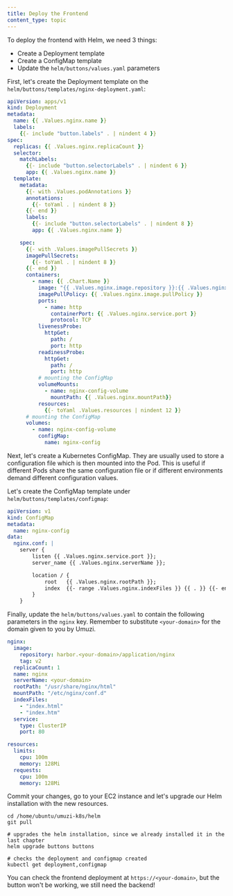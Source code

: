 ```yaml
---
title: Deploy the Frontend
content_type: topic
---
```


To deploy the frontend with Helm, we need 3 things:
- Create a Deployment template 
- Create a ConfigMap template
- Update the `helm/buttons/values.yaml` parameters

First, let's create the Deployment template on the `helm/buttons/templates/nginx-deployment.yaml`:

```yaml
apiVersion: apps/v1
kind: Deployment
metadata:
  name: {{ .Values.nginx.name }}
  labels:
    {{- include "button.labels" . | nindent 4 }}
spec:
  replicas: {{ .Values.nginx.replicaCount }}
  selector:
    matchLabels:
      {{- include "button.selectorLabels" . | nindent 6 }}
      app: {{ .Values.nginx.name }}
  template:
    metadata:
      {{- with .Values.podAnnotations }}
      annotations:
        {{- toYaml . | nindent 8 }}
      {{- end }}
      labels:
        {{- include "button.selectorLabels" . | nindent 8 }}
        app: {{ .Values.nginx.name }}

    spec:
      {{- with .Values.imagePullSecrets }}
      imagePullSecrets:
        {{- toYaml . | nindent 8 }}
      {{- end }}
      containers:
        - name: {{ .Chart.Name }}
          image: "{{ .Values.nginx.image.repository }}:{{ .Values.nginx.image.tag | default .Chart.AppVersion }}"
          imagePullPolicy: {{ .Values.nginx.image.pullPolicy }}
          ports:
            - name: http
              containerPort: {{ .Values.nginx.service.port }}
              protocol: TCP
          livenessProbe:
            httpGet:
              path: /
              port: http
          readinessProbe:
            httpGet:
              path: /
              port: http
          # mounting the ConfigMap
          volumeMounts:
            - name: nginx-config-volume
              mountPath: {{ .Values.nginx.mountPath}}
          resources:
            {{- toYaml .Values.resources | nindent 12 }}
      # mounting the ConfigMap
      volumes:
        - name: nginx-config-volume
          configMap:
            name: nginx-config
```

Next, let's create a Kubernetes ConfigMap. They are usually used to store a configuration file which is then mounted into the Pod. This is useful if different Pods share the same configuration file or if different environments demand different configuration values.

Let's create the ConfigMap template under `helm/buttons/templates/configmap`:

```yaml
apiVersion: v1
kind: ConfigMap
metadata:
  name: nginx-config
data:
  nginx.conf: |
    server {
        listen {{ .Values.nginx.service.port }};
        server_name {{ .Values.nginx.serverName }};

        location / {
            root   {{ .Values.nginx.rootPath }};
            index  {{- range .Values.nginx.indexFiles }} {{ . }} {{- end }};
        }
    }
```

Finally, update the `helm/buttons/values.yaml` to contain the following parameters in the `nginx` key. Remember to substitute `<your-domain>` for the domain given to you by Umuzi.

```yaml
nginx:
  image:
    repository: harbor.<your-domain>/application/nginx
    tag: v2
  replicaCount: 1
  name: nginx
  serverName: <your-domain>
  rootPath: "/usr/share/nginx/html"
  mountPath: "/etc/nginx/conf.d"
  indexFiles:
    - "index.html"
    - "index.htm"
  service:
    type: ClusterIP
    port: 80

resources: 
  limits:
    cpu: 100m
    memory: 128Mi
  requests:
    cpu: 100m
    memory: 128Mi
```

Commit your changes, go to your EC2 instance and let's upgrade our Helm installation with the new resources.

```
cd /home/ubuntu/umuzi-k8s/helm
git pull

# upgrades the helm installation, since we already installed it in the last chapter
helm upgrade buttons buttons

# checks the deployment and configmap created
kubectl get deployment,configmap
```

You can check the frontend deployment at `https://<your-domain>`, but the button won't be working, we still need the backend!